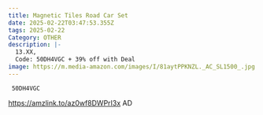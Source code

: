 ```yaml
---
title: Magnetic Tiles Road Car Set
date: 2025-02-22T03:47:53.355Z
tags: 2025-02-22
Category: OTHER
description: |-
  13.XX,
  Code: 50DH4VGC + 39% off with Deal 
image: https://m.media-amazon.com/images/I/81aytPPKNZL._AC_SL1500_.jpg
---
```

<pre class="language-javascript"><code

class="language-javascript"> 50DH4VGC
</code></pre>

https://amzlink.to/az0wf8DWPrI3x   AD